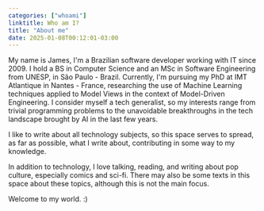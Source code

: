 ```yaml
---
categories: ["whoami"]
linktitle: Who am I?
title: "About me"
date: 2025-01-08T00:12:01-03:00
---
```


My name is James, I'm a Brazilian software developer working with IT since 2009. I hold a BS in Computer Science and an MSc in Software Engineering from UNESP, in São Paulo - Brazil. Currently, I'm pursuing my PhD at IMT Atlantique in Nantes - France, researching the use of Machine Learning techniques applied to Model Views in the context of Model-Driven Engineering.
I consider myself a tech generalist, so my interests range from trivial programming problems to the unavoidable breakthroughs in the tech landscape brought by AI in the last few years.

I like to write about all technology subjects, so this space serves to spread, as far as possible, what I write about, contributing in some way to my knowledge.

In addition to technology, I love talking, reading, and writing about pop culture, especially comics and sci-fi. There may also be some texts in this space about these topics, although this is not the main focus.

Welcome to my world. :)